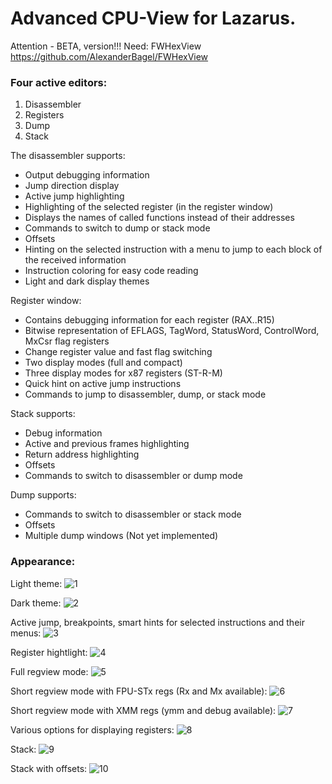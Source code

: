 Advanced CPU-View for Lazarus.
================

Attention - BETA, version!!!
Need: FWHexView https://github.com/AlexanderBagel/FWHexView

### Four active editors:
1. Disassembler
2. Registers
3. Dump
4. Stack

The disassembler supports:
* Output debugging information
* Jump direction display
* Active jump highlighting
* Highlighting of the selected register (in the register window)
* Displays the names of called functions instead of their addresses
* Commands to switch to dump or stack mode
* Offsets
* Hinting on the selected instruction with a menu to jump to each block of the received information
* Instruction coloring for easy code reading
* Light and dark display themes

Register window:
* Contains debugging information for each register (RAX..R15)
* Bitwise representation of EFLAGS, TagWord, StatusWord, ControlWord, MxCsr flag registers
* Change register value and fast flag switching
* Two display modes (full and compact)
* Three display modes for x87 registers (ST-R-M)
* Quick hint on active jump instructions
* Commands to jump to disassembler, dump, or stack mode

Stack supports:
* Debug information
* Active and previous frames highlighting
* Return address highlighting
* Offsets
* Commands to switch to disassembler or dump mode

Dump supports:
* Commands to switch to disassembler or stack mode
* Offsets
* Multiple dump windows (Not yet implemented)

### Appearance:

Light theme:
![1](https://raw.githubusercontent.com/AlexanderBagel/CPUView/main/img/light.png)

Dark theme:
![2](https://raw.githubusercontent.com/AlexanderBagel/CPUView/main/img/dark.png)

Active jump, breakpoints, smart hints for selected instructions and their menus:
![3](https://raw.githubusercontent.com/AlexanderBagel/CPUView/main/img/light2.png)

Register hightlight:
![4](https://raw.githubusercontent.com/AlexanderBagel/CPUView/main/img/highlight.png)

Full regview mode:
![5](https://raw.githubusercontent.com/AlexanderBagel/CPUView/main/img/reg1.png)

Short regview mode with FPU-STx regs (Rx and Mx available):
![6](https://raw.githubusercontent.com/AlexanderBagel/CPUView/main/img/reg2.png)

Short regview mode with XMM regs (ymm and debug available):
![7](https://raw.githubusercontent.com/AlexanderBagel/CPUView/main/img/reg3.png)

Various options for displaying registers:
![8](https://raw.githubusercontent.com/AlexanderBagel/CPUView/main/img/reg4.png)

Stack:
![9](https://raw.githubusercontent.com/AlexanderBagel/CPUView/main/img/stack.png)

Stack with offsets:
![10](https://raw.githubusercontent.com/AlexanderBagel/CPUView/main/img/stack2.png)
